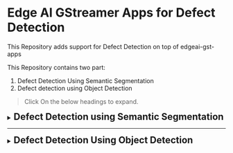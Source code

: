 # Edge AI GStreamer Apps for Defect Detection

This Repository adds support for Defect Detection on top of edgeai-gst-apps

This Repository contains two part:
1. Defect Detection Using Semantic Segmentation
2. Defect detection using Object Detection

> Click On the below headings to expand.

<details >
<summary><h2 style="display:inline;cursor: pointer;">Defect Detection using Semantic Segmentation</h2></summary>


> This Github Repository adds support for **Defect Detection using semantic segmentation** Using [**EDGE-AI-Model-Maker**](https://github.com/TexasInstruments/edgeai-modelmaker) tool for TI Embedded Processor.

## Table of content
- [Supported Devices](#supported-devices)
- [Steps to run](#steps-to-run)
- [Result](#result)
- [Dataset Overview](#defect-detection-in-casting-product-image-data)
- [How to Train Your Own Model Using Model Maker](#how-to-train-your-own-model-using-model-maker)
- [Custom post-processing](#post-processing)

## Supported Devices

| **DEVICE**              | **Supported**      |
| :---:                   | :---:              |
| SK-TDA4VM               | :heavy_check_mark: |

## Steps to run:

1. Clone this repo in your target under /opt

    ```console
    root@tda4vm-sk:/opt# git clone https://github.com/TexasInstruments/edgeai-gst-apps-defect-detection.git
    root@tda4vm-sk:/opt# cd edgeai-gst-apps-human-pose
    ```

2. Download model for human pose estimation

    ```console
    root@tda4vm-sk:/opt/edgeai-gst-apps-defect-detection# ./download_models.sh -d defect_detection
    ```

3. Download sample input video

    ```console
    root@tda4vm-sk:/opt/edgeai-gst-apps-human-pose# wget --proxy off http://software-dl.ti.com/jacinto7/esd/edgeai-test-data/demo_videos/human_pose_estimation_sample.h264 -O /opt/edgeai-test-data/videos/human_pose_estimation_sample.h264
    ```

4. Run the python app

    ```console
    root@tda4vm-sk:/opt/edgeai-gst-apps-defect-detection# cd apps_python
    root@tda4vm-sk:/opt/edgeai-gst-apps-defect-detection/apps_python# ./app_edgeai.py ../configs/defect_detection.yaml
    ```

5. Compile cpp apps

    ```console
    root@tda4vm-sk:/opt/edgeai-gst-apps-defect-detection# ./scripts/compile_cpp_apps.sh
    ```

5. Run CPP app

    ```console
    root@tda4vm-sk:/opt/edgeai-gst-apps-defect-detection# cd apps_cpp
    root@tda4vm-sk:/opt/edgeai-gst-apps-defect-detection/apps_cpp# ./bin/Release/app_edgeai ../configs/defect_detection.yaml
    ```

## Result

![](images/result.gif)

![copying_images](images/output_image_0001.jpg)


![copying_images](images/output_image_0003.jpg)

## Defect Detection in Casting Product Image Data
The dataset is of casting manufacturing products. These are the top view of the submersible pump impeller.\
Casting is a manufacturing process in which a liquid material is usually poured into a mold, which contains a hollow cavity of the desired shape, and then allowed to solidify.\
The Dataset is taken from the **Kaggle**. [link to dataset](https://www.kaggle.com/datasets/ravirajsinh45/real-life-industrial-dataset-of-casting-product)

This project uses **Semantic segmentation** for detecting the defect.\
The pixel corresponding to the Defective area will be colored. 

![Defective and non defective Image](images/Defetive.png)


# How to Train Your Own Model Using Model Maker

## 1. Setting Up Model Maker

The [edgeai-modelmaker](https://github.com/TexasInstruments/edgeai-modelmaker) is an end-to-end model development tool that contains dataset handling, model training, and compilation.\
**This is a command line tool and requires a Linux PC.**\
Go to [this repository](https://github.com/TexasInstruments/edgeai-modelmaker) to know the Edgeai-modelmaker in detail and install it on Linux PC.

:o: Note: 
1. I tried to run the model in the Virtual Box, but it didn't work for me. This needs a CUDA-enabled Linux PC to run.
2. I installed the model from the GitHub and tried to run but it didn't work for me. So I installed it from TI's BigBucket Page. [edgeai-model-maker Bitbucket](https://bitbucket.itg.ti.com/projects/EDGEAI-ALGO/repos/edgeai-modelmaker/browse). If you see the `setup_all.sh` file you will get to know that another 4 repositories are cloned to run the model-maker.  
a. edgeai-torchvision\
b. edgeai-edgeai-mmdetection\
c. edgeai-benchmark\
d. edge ai-model_zoo


:o: Note: You can clone only one branch for faster installation.

Follow each instruction in the Model-Maker Github Page to set up the Model-Maker.

## 2. Annotating Data
The annotation file must be in **COCO JSON** format.

**If you are using Label Studio take note of the following:**  

- For Semantic Segmentation we can export data in COCO-JSON format only if we use a polygon tool to annotate data.  
- :o: Note: We can't export data in COCO JSON format if we use the brush tool for semantic segmentation annotation in Label Studio. 

**How to use label studio**

- Make an account in label-studio by signing up.
- Create a new project in Label Studio and give it a name in the "Project Name" tab.
- In the Data Import tab upload your images. (You can upload multiple times if your images are located in various folders in the source location).
- Go to Setting at the top right.
- In the tab named "Labelling Setup ->" click on "Browse Template". choose "Semantic Segmentation with Mask".
- Remove the existing "Choices" and add your Label Choices (Object Types) that you would like to annotate. Clip on Save.
- Now the "project page" is shown with the list of images and their previews.
- Now click on an image listed to go to the "Labelling" page.
- Do not forget to click "Submit" before moving on to the next image. The annotations done for an image are saved only when "Submit" is clicked.
- After annotating the required images, go back to the "project page", by clicking on the project name displayed on top. From this page, we can export the annotation.
- Export the annotation in COCO-JSON. 


![Annotating-Video](images/Labelling_tutorial.gif)



### 2.a Semantic Segmentation Dataset Format
- The annotated JSON file and images must be under a suitable folder with the dataset name.
- Under the folder with the dataset name, the following folders must exist:
1. there must be an "images" folder containing the images
2. there must be an annotations folder containing the annotation JSON file with the name given below.

```
edgeai-modelmaker/data/downloads/datasets/dataset_name
                             |
                             |--images
                             |     |-- The image files should be here
                             |
                             |--annotations
                                   |--instances.json
```

Once data have been annotated, exported in COCO-JSON format, and placed the data in the above format, it's time to start the training and compilation of the model.

## 3. Training and Compilation

Make sure you have activated the Python virtual environment. By typing  `pyenv activate py36` .\
\
**Setting up the configuration file.**
- Go to the `edgeai-modelmaker/config_segmentation.yaml` to set up the configuration file.
- In the yaml file under `common` change the `target_device` name according to your device.
- Under `dataset` change the `annotation_prefix` with the name of the annotation file in `edgeai-modelmaker/data/downloads/datasets/dataset_name/annotations`. For example, if the name of your annotation file is "abcd.json". Then update `annotation_prefix:'abcd'`
- `dataset_name`: You can give any name of your choice.
- `input_data_path: ` Here give the path to the dataset. `./data/downloads/datasets/dataset_name`

- Under `training` tune the parameters.
- `num_gpu` is the number of GPUs you will be using for the training.

- Then finally under `compilation` tune the parameter according to your need. You can add `calibration_frames` and `calibration_frames` also.
```
compilation:
    # enable/disable compilation
    enable: True #False
    tensor_bits: 8 #16 #32
    calibration_frames: 10
    calibration_iterations: 10
```



After Setting up the configuration file go to the `edgeai-modelmaker` directory in the terminal and enter the following command and hit Enter.
```
./run_modelmaker.sh <target_device> config_segmentation.yaml
```

The training and compilation will take a good amount of time.

The Compiled model will be saved to `edgeai-modelmaker/data/projects/dataset_name`

## 4. Deployment on the Board
Once The compilation is completed we can deploy the compiled model on the board.

We have to copy `edgeai-modelmaker/data/projects/dataset_name/run/20230605-174227/fpn_aspp_regnetx800mf_edgeailite/compilation/TDA4VM/work/ss-8720` this folder to the board.
The content of this file is shown in the below picture.

![Compiled model Directory](images/model_directory.png)

### 4.a Connecting Board to PC using UART
1. Install the [MobaXterm](https://mobaxterm.mobatek.net/download.html) to the PC to remotely connect to the Board.
2. Once installed connect the board to the PC through the UART cable. 
3. Open MobaXterm and Click on the session.
4. Click on the Serial and select a Port from the drop-down.
5. Baud rate should be configured to **115200** bps in the serial port communication program. 

:o: Note: If using a Windows computer, the user may need to install additional drivers for ports to show up. (https://www.silabs.com/developers/usb-to-uart-bridge-vcp-drivers).\
Click on the link. Go to Downloads. Download and install ***CP210x Windows Drivers with Serial Enumerator***.

6. Once the port is visible, Connect to all the ports and Reboot the board. 
7. The boot log will be visible in one of the ports. Other ports may be closed.
8. In the login prompt: type `root` as the user.
9. Your current directory in the terminal will be like: `/opt/edgeai-gst-apps`

### 4. b Connecting remotely using SSH
 You can also access the device with the IP address that is shown on the display. With the IP address, one can ssh directly to the board.\
 In MObaXterm:
 1. Click session
 2. Click SSH
 3. Enter the IP displayed on board
 4. Hit enter
 5. In the login prompt:  type `root` as the user.
 
One Can also use **VS code** to remotely login using SSH.

After login when You go to the `/opt` the directory structure will be like this:

![SDK Directory](images/SDK_directory.png)

`/opt/edgeai-gst-apps`  Contains the apps to run the model.\
`/opt/model_zoo` contains all the models. The downloaded model from the EDGE AI STUDIO will be saved here.\
`/opt/edgeai-test-data` contains the input data ( image, videos to run the model ).


### 4.c Copying the Downloaded model to the board

We can use the `scp` Command to copy the model from our PC to the board.
1. Open your terminal
2. Go to the directory where the Model is saved.
3. Type the following command:

```
scp -r model_folder_name root@ip_address_of_board:/opt/model_zoo
```
Note: ip_address_of_board will be shown on the monitor when you will start the board after connecting to all peripherals.


## 5. Testing on the board

### 5.a  Importing data on the board for testing
Before Importing Images to the board, Rename the images file sequentially.
```0000.png , 0001.png ,0002.png ......... 000n.png```
It will help in a slide showing images on the screen.

To copy the data to the board `scp` command can be used again.
1. Go to the folder where the image folder is located.
2. Type the below command.
`scp -r image_folder_name root@ip_address_of_device:/opt/edgeai-test-data`
3. Hit enter
4. All the images files will be copied to `opt/edgeai-test-data/image_folder_name`



### 5.b Making the Configuration file
The next task is to make a Configuration file for the project. 
The config folder is located at `opt/edgeai-gst-apps/configs`
(You can make a copy of the existing `.yaml` file and edit it or else you can write a new `.yaml` file.)

**Component of config file**

```
title: "Defect Detection Using Semantic Segmentation"
log_level: 2
inputs:
    input0:
        source: /dev/video2
        format: jpeg
        width: 1280
        height: 720
        framerate: 30
    input1:
        source: /opt/edgeai-test-data/videos/video_0000_h264.h264
        format: h264
        width: 1280
        height: 720
        framerate: 30
        loop: True
    input2:
        source: /opt/edgeai-test-data/Mask_dataset/%04d.png
        width: 1280
        height: 720
        index: 0
        framerate: 1
        loop: True
models:
    model0:
        model_path: /opt/model_zoo/20230530-081846_yolox_s_lite_onnxrt_TDA4VM
        alpha: 0.4
    model1:
        model_path: /opt/model_zoo/ss-8720
        alpha: 0.4
    model2:
        model_path: /opt/model_zoo/ONR-SS-8610-deeplabv3lite-mobv2-ade20k32-512x512
        alpha: 0.4
outputs:
    output0:
        sink: kmssink
        width: 1920
        height: 1080
        overlay-performance: True
    output1:
        sink: /opt/edgeai-test-data/output/output_video.mkv
        width: 1920
        height: 1080
    output2:
        sink: /opt/edgeai-test-data/output/output_image_%04d.jpg
        width: 1920
        height: 1080

flows:
    flow0: [input2,model0,output0,[320,180,1280,720]]
```

1. inputs :  
This includes all the input sources.\
We can have multiple inputs: input 0, input 1 ....... input n.\
             `source: /dev/video2` is for the camera connected to the board.\
             `source: /opt/edgeai-test-data/videos/video_0000_h264.h264` is for the video dataset saved at the given location.\
             `source: /opt/edgeai-test-data/Casting_defect_dataset/%04d.png` is for the images at the `/opt/edgeai-test-data/Casting_defect_dataset`. Note that the images will go one by one for input as a slide show.

2. models :   
Like inputs, we can have different models. The path of the model in model_zoo needs to be specified here.

3. outputs:  
In this section, the output path is specified.\
`kmssink` correspond to the Monitor connected to the board.\
We can also save the results as video or image files by specifying their path.

4. flows :  
In flow, we specify the combination of the input source, model name, and output destination.  
For example:  
`flow0: [input2,model0,output0,[320,180,1280,720]]`  
This means use input 2, model 0, and output 0 to run.    
[320,180,1280,720]  
In this, the first number and second number is for X and Y coordinate respectively from where we want to display the result on the monitor.  
The Third number shows the length of the result to be shown along the X axis.  
The Fourth number shows the length of the result to be shown along the Y axis.  

 
:o: Note that we can write many flows using different combinations of input, model, and output. And we can see multiple outputs on the monitor.


## 6. Running the Model on the Board
Once You have done below three things:
1. Copied model to the board
2. Copied dataset to the Board
3. Added Config file

The Model is ready to run.
We can run the model using python-apps or CPP apps.
To run the Model with Python apps:
1. Go to `/opt/edgeai-gst-apps/apps_python`
2. Type `./app_edgeai.py ../configs/config_file_name.yaml` in Terminal and hit Enter.


##  Custom Post-Processing
 
 The result of the model will be an image with coloured defective pixel.
 In this Post processing, We will calculate the percentage defect in the "submersible pump impeller" For that calculate the area of defective region, and non defective region. The resultant mask from the model will categories each pixel to one of the three class defective pixel, pump, and background. \

Percentage defect = [defective area / ( defective area + non defective area )] * 100

So for this count the pixel of the defective area and non-defective area.

Post-processing in Python is located at: `opt/edgeai-gst-apps/apps_python/post_process.py`

```
class PostProcessSegmentation(PostProcess):
    def __call__(self, img, results):
        """
        Post process function for segmentation
        Args:
            img: Input frame
            results: output of inference
        """
        img = self.blend_segmentation_mask(img, results[0])

        return img

    def blend_segmentation_mask(self, frame, results):
        """
        Process the result of the semantic segmentation model and return
        an image color blended with the mask representing different color
        for each class

        Args:
            frame (numpy array): Input image in BGR format which should be blended
            results (numpy array): Results of the model run
        """

        mask = np.squeeze(results)
        
        if len(mask.shape) > 2:
            mask = mask[0]

        if self.debug:
            self.debug_str += str(mask.flatten()) + "\n"
            self.debug.log(self.debug_str)
            self.debug_str = ""

        # Resize the mask to the original image for blending
        org_image_rgb = frame
        org_width = frame.shape[1]
        org_height = frame.shape[0]
        
        # 1 in mask corresponds to defective pixel
        # 0 in mask corresponds to Non defective pixel ( PUMP )
        # 2 in mask corresponds to background 
        
        # Count number of pixel of each label 
        num_defect=np.count_nonzero(mask == 1)
        num_pump=np.count_nonzero(mask==0)
        num_background=np.count_nonzero(mask==2)
        
        # Calculating Percentage Defect
        defect_percentage=round(((num_defect*100)/(num_defect+num_pump)),2)
        
        
        mask_image_rgb = self.gen_segment_mask(mask)
        
        mask_image_rgb = cv2.resize(
            mask_image_rgb, (org_width, org_height), interpolation=cv2.INTER_LINEAR
        )

        blend_image = cv2.addWeighted(
            mask_image_rgb, 1 - self.model.alpha, org_image_rgb, self.model.alpha, 0
        )
        
        # Adding Text "Defect Percentage" On the result with the use of putText in open CV
        cv2.putText(
            blend_image,
            "defect_percentage :"+str(defect_percentage),
            (5, 30),
            cv2.FONT_HERSHEY_SIMPLEX,
            1.0,
            (0, 0, 0),2,
        )
        
        return blend_image

    def gen_segment_mask(self, inp):
        """
        Generate the segmentation mask from the result of semantic segmentation
        model. Creates an RGB image with different colors for each class.

        Args:
            inp (numpy array): Result of the model run
        """
        
        # 1 in mask corresponds to defective pixel
        # 0 in mask corresponds to Non defective pixel ( PUMP )
        # 2 in mask corresponds to background
        
        
        # random color assignment based on class-id's
        # Class_id 1 corresponds to defect lets color these pixel with green (10,255,30) color.
        # coloring background (Class_id=2) with (220,220,220)
        # coloring pump (Class_id=0) with (255,128,128)
        
        r_map=np.copy(inp)
        r_map[r_map==0]=255
        r_map[r_map==1]=10
        r_map[r_map==2]=220
        
        g_map=np.copy(inp)
        g_map[g_map==1]=255
        g_map[g_map==0]=128
        g_map[g_map==2]=220
        
        b_map=np.copy(inp)
        b_map[b_map==2]=220
        b_map[b_map==0]=128
        b_map[b_map==1]=30
        
        
        return cv2.merge((r_map, g_map, b_map))
```

- The number of defective and non-defective pixels in the mask can be counted by `np.count_nonzero`.

- CV2.rectangle and CV2.putText functions can be used to put text on the image.

- The color of the segmentation can be changed in `gen_segment_mask` function. The pixel corresponding to the defect and pump and background can be changed to some other value to change the color of the mask.

- After generating the rgb segmentation mask it is blended with the real image.


### <ins>Basic summary of the code changes</ins>
* **apps_python**: Modified `PostProcessSegmentation Class` in post_process.py .
* **apps_cpp**:  Modified "post_process_image_segmentation.cpp" at `apps_cpp\common\src\post_process_image_segmentation.cpp`
* **configs**:  Added a new config file "defect_detection.yaml"

**The code changes done to add post-processing logic for Calculating Percentage defect can be found in this** [commit](https://github.com/saurabh260120/edgeai-gst-apps-defect-detection/commit/59126d5776e08a354c2f30f94df8ecb8d4aa8735).

</details>

***

<details><summary><h2 style="display:inline;cursor: pointer;" >Defect Detection Using Object Detection</h2></summary>

> This Github Repository adds support for **Surface Crack Detection** Using [EDGE-AI-STUDIO](https://www.ti.com/tool/EDGE-AI-STUDIO) Model Composer tool for TI Embedded Processor.

## Table of content
- [Supported Devices](#supported-target-devices)
- [Steps to run](#steps-to-run-on-target-device)
- [Result](#results)
- [Dataset Overview](#surface-crack-dataset-overview)
- [How to Train Your Own Model Using EDGEAI-STUDIO](#how-to-train-your-own-model-using-edgeai-studio)
- [Custom Post Processing](#custon-post-processing)

## Supported Target Devices

| **DEVICE**              | **Supported**      |
| :---:                   | :---:              |
| SK-TDA4VM               | :heavy_check_mark: |

## Steps To Run on Target Device

1. Clone this repo in your target under /opt

    ```console
    root@tda4vm-sk:/opt# git clone https://github.com/TexasInstruments/edgeai-gst-apps-defect-detection.git
    root@tda4vm-sk:/opt# cd edgeai-gst-apps-defect-detection
    ```

2. Download model for Surface Crack detection

    ```console
    root@tda4vm-sk:/opt/edgeai-gst-apps-defect-detection# ./download_models.sh -d defect_detection
    ```

3. Download sample input video

    ```console
    root@tda4vm-sk:/opt/edgeai-gst-apps-human-pose# wget --proxy off http://software-dl.ti.com/jacinto7/esd/edgeai-test-data/demo_videos/human_pose_estimation_sample.h264 -O /opt/edgeai-test-data/videos/human_pose_estimation_sample.h264
    ```

4. Run the python app

    ```console
    root@tda4vm-sk:/opt/edgeai-gst-apps-defect-detection# cd apps_python
    root@tda4vm-sk:/opt/edgeai-gst-apps-defect-detection/apps_python# ./app_edgeai.py ../configs/surface_defect_detection.yaml
    ```

5. Compile cpp apps

    ```console
    root@tda4vm-sk:/opt/edgeai-gst-apps-defect-detection# ./scripts/compile_cpp_apps.sh
    ```

5. Run CPP app

    ```console
    root@tda4vm-sk:/opt/edgeai-gst-apps-defect-detection# cd apps_cpp
    root@tda4vm-sk:/opt/edgeai-gst-apps-defect-detection/apps_cpp# ./bin/Release/app_edgeai ../configs/surface_defect_detection.yaml
    ```

## Results

![Result](images/SurfaceCrackgif.gif)

## Surface Crack dataset Overview
Concrete surface cracks are major defect in civil structures. Crack detection plays a major role in the building inspection, finding the cracks and determining the building health.

This Project uses Object detection in **Edge AI Studio** to train and compile the model.

# How to Train Your Own Model Using EDGEAI-STUDIO

## 1. Understanding and Connecting target Devices
A Link of Detailed Documentation of the Devices are given below:
1. TDA4VM : (https://software-dl.ti.com/jacinto7/esd/processor-sdk-linux-edgeai/TDA4VM/08_06_00/exports/docs/common/sdk_overview.html)
2. AM62A  : (https://software-dl.ti.com/jacinto7/esd/processor-sdk-linux-edgeai/AM62AX/08_06_00/exports/docs/common/sdk_overview.html)
3. AM68A  : (https://software-dl.ti.com/jacinto7/esd/processor-sdk-linux-edgeai/AM68A/08_06_00/exports/docs/common/sdk_overview.html)

The above documents tells in details how to start the board, and run the sample apps on that.

## 2. Edge AI Studio Model Composer
The [Edge AI studio model composer](https://dev.ti.com/modelcomposer/) train , optimize and Compile the AI model for TI Embedded Processor. 
Currently, the Edge AI Studio can compose Object detection and Image Classification Task.

Below are the steps to use Edge AI Studio Model Composer

### 2.1. Creating the project
1. Click on create new project.
2. From task type Drop Down menu select "Object detection" or "Image Classification" based on the task.
3. Write name of project
4. Click Start Composing

### 2.2. Dataset Preparation
Data can taken from various input sources. Click on the Input Source.
1. **PC Camera:** The Images can directly be taken using Inbuilt PC camera. Click on the PC Camera and select a Camera from the available Camera list, Select the image format from "JPG" and "PNG".
2. **Device Camera:**
3. **Import Images from Local PC:** Existing datasets can be imported directly in JPG, PNG format. Click onImport Images from Local PC. Select a folder from the local PC. On the right panel select the images and click Confirm.  
4. **Import Annotated Archive dataset:** Annotated archive data can also be imported.

:o: *Note that the data annotated outside the edgeAI Studio can not be imported. Only the data which are annotated and Downloaded from edge AI studio, that can be uploaded.*

### 2.3. Data Annotations
Once dataset is imported, data annotation can be done.

**Steps for annotating For Object Detection:**
1. Select a image from the left panel.
2. Click on the Square like shape left to the image.
3. Drag on the image where Box is to be drawn.
4. Fill / Select the label in pop up.
5. Repeat for All the images.
Note: Image can be zoomed , dragged aside also. Try all the icons left to the image.

**Steps for annotating For Object Detection:**
1. In classification first add all the label.
2. Click on the '+' icon on the top right.
3.  In the Pop Up window, Click on the + icon on the bottom left.
4.  Enter the label name and hit enter.
5.  Now select image from the left panel and select the label from right panel.
6.  Repeat for all the images.

Once Done with the annotations, the annotated data can be downloaded by clicking on Download symbol above the left panel.
It is recommended to Download the Annotated Data, incase by mistake project got deleted.


### 2.4. Model Selection
Once all the data is annotated, move to the next section.\
**Device Selection:** Select the Target device. Drag the slider to find the best trade-off between power and performance for your task.\
**Model Selection:**  Select a model according to the need "faster accuracy" or "faster Performance"

### 2.5. Train
Tune the training Parameter According to need. And Click on the start training button on the top-right.
The training Performance will be Shown as shown in below image.

![plot](images/training_log.png)

Once the model is trained go to the next Section Compilation.


### 2.6. Compilation
In Compilation Section, Choose the compilation parameters from the drop down.
If accuracy is not priority and only you need to compile to see the result select the "Best Speed Preset". 
After that Hit Start Compiling.
It will take some good amount of time.

After Compilation is over, the screen will be something like below image.

![plot](images/compiled_model.png)

Click on **Download the Artifact to PC** to Download the Compiled model on the Local PC.

:o: Note: Download the model to your PC before closing the browser. It will not be available when you log in again if you do not download it first.

The Downloaded model will look like this:

![plot](images/model_directory.png)

### 2.7. Live Preview


## 3. Deployment on Board
Model can be Deployed on the board in two ways:
1. Connect the board and click Deploy model on board.
2. Manually Copying the Model on the board.

### 3.1 Connecting Board to PC using UART
1. Install the [MobaXterm](https://mobaxterm.mobatek.net/download.html) to the PC to remotely connect to the Board.
2. Once installed connect the board to the PC through the UART cable. 
3. Open MobaXterm and Click on session.
4. Click on the Serial and select a Port from the drop down.
5. Baud rate should be configured to **115200** bps in serial port communication program. 

:o: Note: If using a Windows computer, the user may need to install additional drivers for ports to show up. (https://www.silabs.com/developers/usb-to-uart-bridge-vcp-drivers).\
Click on the link. Go to Downloads. Download and install ***CP210x Windows Drivers with Serial Enumerator***.

6. Once the port are visible, Connect to all the ports and Reboot the board. 
7. The boot log will be visible in one of the ports. Other ports may be closed.
8. In login prompt : type `root` as user.
9. Your current directory in terminal will be like: `/opt/edgeai-gst-apps`

### 3.2 Connecting remotely using SSH
 You can also access the device with the IP address that is shown on the display. With the IP address one can ssh directly to the board.\
 In MObaXterm:
 1. Click session
 2. Click SSH
 3. Enter the IP displayed at board
 4. Hit enter
 5. In the login prompt:  type `root` as user.
 
One Can also use **VS code** to remotely login using SSH.

After login when You go to the `/opt` the directory structure will be like this:

![SDK Directory](images/SDK_directory.png)

`/opt/edgeai-gst-apps`  Contains the apps to run the model.\
`/opt/model_zoo` contains all the model. The downloaded model from the EDGE AI STUDIO will be saved here.\
`/opt/edgeai-test-data` contains the input data ( image , videos to run the model ).


**Copying Downloaded model to the board**

We can use `scp` Command to copy the model from our PC to the board.
1. Open your terminal
2. Go to the directory where Model is saved.
3. Type the following command:

```scp -r model_folder_name root@ip_address_of_board:/opt/model_zoo```



## 4. Testing on the board


### 4.1. Importing data on the board
Before Importing Images to the board, Rename the images file sequentially.
```0000.png , 0001.png ,0002.png ......... 000n.png```
It will help in slide showing images on the screen.

To copy the data to the board `scp` command can be used again.
1. Go to the folder where image folder is located.
2. Type the below command.
`scp -r image_folder_name root@ip_address_of_device:/opt/edgeai-test-data`
3. Hit enter
4. All the images files will be copied to `opt/edgeai-test-data/image_folder_name`



### 4.2. Making Configuration file
Next task is to make Configuration file for the project. 
The config folder is located at `opt/edgeai-gst-apps/configs`
(You can make a copy of the existing `.yaml` file and edit it or else you can make a new `.yaml` file.)

**Component of config file**

```
title: "Surface Crack Detection"
log_level: 2
inputs:
    input0:
        source: /dev/video2
        format: jpeg
        width: 1280
        height: 720
        framerate: 30
    input1:
        source: /opt/edgeai-test-data/videos/video_0000_h264.h264
        format: h264
        width: 1280
        height: 720
        framerate: 30
        loop: True
    input2:
        source: /opt/edgeai-test-data/Surface_Crack_Dataset/%04d.jpg
        width: 1280
        height: 720
        index: 0
        framerate: 1
        loop: True
models:
    model0:
        model_path: /opt/model_zoo/DD_surface_crack_yolox_s_lite_onnxrt_TDA4VM
        alpha: 0.4
    model1:
        model_path: /opt/model_zoo/ss-8720
        alpha: 0.4
    model2:
        model_path: /opt/model_zoo/ONR-SS-8610-deeplabv3lite-mobv2-ade20k32-512x512
        alpha: 0.4
outputs:
    output0:
        sink: kmssink
        width: 1920
        height: 1080
        overlay-performance: false
    output1:
        sink: /opt/edgeai-test-data/output/output_video1.mp4
        width: 1920
        height: 1080
    output2:
        sink: /opt/edgeai-test-data/output/output_image_%04d.jpg
        width: 1920
        height: 1080

flows:
    flow0: [input2,model0,output0,[320,180,1280,720]]
```

1. inputs :  
This include all the input sources.\
We can have multiple input : input 0,input 1 ....... input n.\
             `source: /dev/video2` is for the camera connected to te board.\
             `source: /opt/edgeai-test-data/videos/video_0000_h264.h264` is for the video dataset saved at the given location.\
             `source: /opt/edgeai-test-data/Mask_dataset/%04d.png` is for the images at the`/opt/edgeai-test-data/Mask_dataset` . Note that the images will go one by one for input as slide show.

2. models :   
Like inputs we can have different model. Path of the model in model_zoo needs to be specified here.

3. outputs:  
In this section, output path is specified.\
`kmssink` correspond to the Monitor connected to the board.\
We can also save the results as video or images files by specifying their path.

4. flows :  
In flow we specify the combination of input source ,model name and outputs destination.  
For example:  
`flow0: [input2,model0,output0,[320,180,1280,720]]`  
This means use input 2, model 0, and output 0 to run.    
[320,180,1280,720]  
In this the first number and second number is for X and Y coordinate respectively from where we want to display the result on the monitor.  
The Third number shows the length of result to be shown along X axis .  
The Fourth number shows the length of result to be shown along Y axis .  


:o: Note that we can write many flows using different combination of input , model and output. And we can see multiple output on the monitor. 



## 5. Running the Model
Once You have done below three things:
1. Copied model to the board
2. Copied dataset to the Board
3. Added Config file

The Model is ready to run.
We can run the model using python-apps or CPP apps.
To run the Model with python apps:
1. Go to `/opt/edgeai-gst-apps/apps_python`
2. Type `./app_edgeai.py ../configs/config_file_name.yaml` in Terminal and hit Enter.


## Custom Post Processing

From Object Detection , a bounding Box with label around the Object is displayed.
Apart from this we can Add some Custom Post Processing.
In Surface crack detection we will count number of Cracks in the given image as the post processing.
The Code changes for that in `apps_python/post_processing.py` is given below.
```

# THIS WILL COUNT THE NUMBER OF CRACKS IN THE SURFACE
# THE NUMBER OF CRACK WILL BE EQUAL TO NUMBER OF BOUNDING BOXES

# COUNTING number of bounding boxes
b_num=0
for b in bbox:
if b[5] > self.model.viz_threshold:
b_num=b_num+1
```

Displaying the text using open CV:
```
cv2.rectangle(
            img,
            (0, 0),
            (350, 50),
            (255,255,255),
            -1,
        )
        
        # PUT THE NUMBER OF CRACK TEXT
        cv2.putText(
            img,
            "Number of Cracks :"+str(b_num),
            (5, 30),
            cv2.FONT_HERSHEY_SIMPLEX,
            1.0,
            (0, 0, 0),2,
        )
```



</details>
